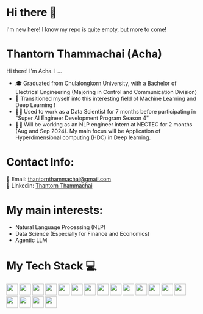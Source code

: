 # Hi there 👋
I'm new here! I know my repo is quite empty, but more to come!

# Thantorn Thammachai (Acha)
Hi there! I'm Acha. I ...
- 🎓 Graduated from Chulalongkorn University, with a Bachelor of Electrical Engineering (Majoring in Control and Communication Division)
- 🤖 Transitioned myself into this interesting field of Machine Learning and Deep Learning !
- 👨‍💼 Used to work as a Data Scientist for 7 months before participating in "Super AI Engineer Development Program Season 4"
- 👨‍💼 Will be working as an NLP engineer intern at NECTEC for 2 months (Aug and Sep 2024). My main focus will be Application of Hyperdimensional computing (HDC) in Deep learning.

# Contact Info:
📧 Email: thantornthammachai@gmail.com \
👔 Linkedin: [Thantorn Thammachai](https://www.linkedin.com/in/thantorn-thammachai/)

# My main interests:
- Natural Language Processing (NLP)
- Data Science (Especially for Finance and Economics)
- Agentic LLM

# My Tech Stack 💻
<div>
  <img height="30" src="https://img.shields.io/badge/python-3776AB?style=flat-square&logo=python&logoColor=white">
  <img height="30" src="https://img.shields.io/badge/pytorch-EE4C2C?style=flat-square&logo=pytorch&logoColor=white">
  <img height="30" src="https://img.shields.io/badge/keras-D00000?style=flat-square&logo=keras&logoColor=white">
  <img height="30" src="https://img.shields.io/badge/scikit--learn-F7931E?style=flat-square&logo=scikit-learn&logoColor=white">
  <img height="30" src="https://img.shields.io/badge/SciPy-654FF0?style=for-the-badge&logo=SciPy&logoColor=white">
  <img height="30" src="https://img.shields.io/badge/hugging--face-1572B6?style=flat-square&logo=hugging-face&logoColor=white">
  <img height="30" src="https://img.shields.io/badge/numpy-013243?style=flat-square&logo=numpy&logoColor=white">
  <img height="30" src="https://img.shields.io/badge/pandas-150458?style=flat-square&logo=pandas&logoColor=white">
  <img height="30" src="https://img.shields.io/badge/matplotlib-150458?style=flat-square&logo=matplotlib&logoColor=white">
  <img height="30" src="https://img.shields.io/badge/seaborn-150458?style=flat-square&logo=seaborn&logoColor=white">
  <img height="30" src="https://img.shields.io/badge/Plotly-%233F4F75.svg?style=for-the-badge&logo=plotly&logoColor=white">
  <img height="30" src="https://img.shields.io/badge/figma-F24E1E?style=flat-square&logo=figma&logoColor=white">
  <img height="30" src="https://img.shields.io/badge/-Streamlit-FF4B4B?style=flat&logo=streamlit&logoColor=white">
  <img height="30" src="https://img.shields.io/badge/sql-003B57?style=flat-square&logo=sql&logoColor=white">
  <img height="30" src="https://img.shields.io/badge/google--looker--studio-03A9F4?style=flat-square&logo=looker&logoColor=white">
  <img height="30" src="https://img.shields.io/badge/tableau-E97627?style=flat-square&logo=tableau&logoColor=white">
  <img height="30" src="https://img.shields.io/badge/PowerBI-F2C811?style=for-the-badge&logo=Power%20BI&logoColor=white">
  <img height="30" src="https://img.shields.io/badge/figma-F24E1E?style=flat-square&logo=figma&logoColor=white">
</div>

<!--
**AchaKungJaaa/AchaKungJaaa** is a ✨ _special_ ✨ repository because its `README.md` (this file) appears on your GitHub profile.

Here are some ideas to get you started:

- 🔭 I’m currently working on ...
- 🌱 I’m currently learning ...
- 👯 I’m looking to collaborate on ...
- 🤔 I’m looking for help with ...
- 💬 Ask me about ...
- 📫 How to reach me: ...
- 😄 Pronouns: ...
- ⚡ Fun fact: ...
-->
